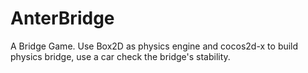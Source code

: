 AnterBridge
===========

A Bridge Game. Use Box2D as physics engine and cocos2d-x to build physics bridge, use a car check the bridge's stability.
